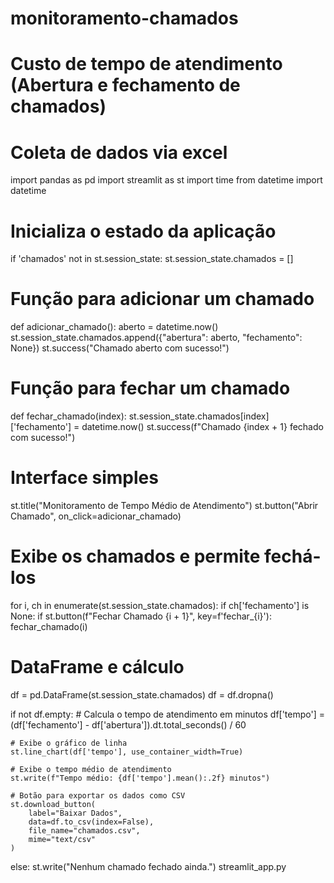 # monitoramento-chamados
# Custo de tempo de atendimento (Abertura e fechamento de chamados)
# Coleta de dados via excel
import pandas as pd
import streamlit as st
import time
from datetime import datetime

# Inicializa o estado da aplicação
if 'chamados' not in st.session_state:
    st.session_state.chamados = []

# Função para adicionar um chamado
def adicionar_chamado():
    aberto = datetime.now()
    st.session_state.chamados.append({"abertura": aberto, "fechamento": None})
    st.success("Chamado aberto com sucesso!")

# Função para fechar um chamado
def fechar_chamado(index):
    st.session_state.chamados[index]['fechamento'] = datetime.now()
    st.success(f"Chamado {index + 1} fechado com sucesso!")

# Interface simples
st.title("Monitoramento de Tempo Médio de Atendimento")
st.button("Abrir Chamado", on_click=adicionar_chamado)

# Exibe os chamados e permite fechá-los
for i, ch in enumerate(st.session_state.chamados):
    if ch['fechamento'] is None:
        if st.button(f"Fechar Chamado {i + 1}", key=f'fechar_{i}'):
            fechar_chamado(i)

# DataFrame e cálculo
df = pd.DataFrame(st.session_state.chamados)
df = df.dropna()

if not df.empty:
    # Calcula o tempo de atendimento em minutos
    df['tempo'] = (df['fechamento'] - df['abertura']).dt.total_seconds() / 60

    # Exibe o gráfico de linha
    st.line_chart(df['tempo'], use_container_width=True)

    # Exibe o tempo médio de atendimento
    st.write(f"Tempo médio: {df['tempo'].mean():.2f} minutos")

    # Botão para exportar os dados como CSV
    st.download_button(
        label="Baixar Dados",
        data=df.to_csv(index=False),
        file_name="chamados.csv",
        mime="text/csv"
    )
else:
    st.write("Nenhum chamado fechado ainda.")
    streamlit_app.py


